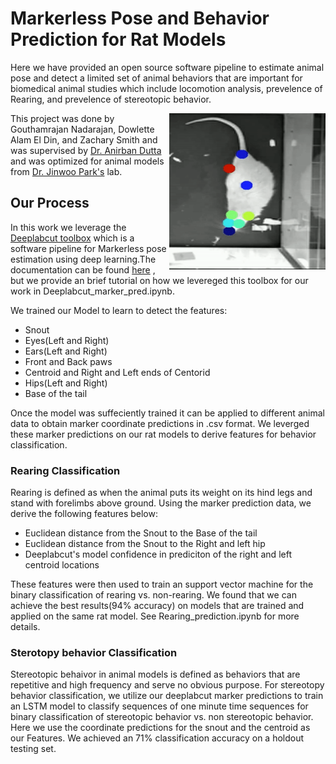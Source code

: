 # Markerless Pose and Behavior Prediction for Rat Models

Here we have provided an open source software pipeline to estimate animal pose and detect a limited set of animal behaviors that are important for biomedical animal studies which include locomotion analysis, prevelence of Rearing, and prevelence of stereotopic behavior.

<img align="right" width="250" height="250" src=demo.gif caption='Deeplabcut'>

This project was done by Gouthamrajan Nadarajan, Dowlette Alam El Din, and Zachary Smith and was supervised by [Dr. Anirban Dutta](http://medicine.buffalo.edu/faculty/profile.html?ubit=anirband) and was optimized for animal models from [Dr. Jinwoo Park's](http://medicine.buffalo.edu/faculty/profile.html?ubit=jinwoopa) lab.

## Our Process

In this work we leverage the [Deeplabcut toolbox](http://www.mousemotorlab.org/deeplabcut) which is a software pipeline for Markerless pose estimation using deep learning.The documentation can be found [here](https://github.com/AlexEMG/DeepLabCut) , but we provide an brief tutorial on how we levereged this toolbox for our work in Deeplabcut_marker_pred.ipynb. 

We trained our Model to learn to detect the features:
- Snout
- Eyes(Left and Right)
- Ears(Left and Right)
- Front and Back paws
- Centroid and Right and Left ends of Centorid
- Hips(Left and Right)
- Base of the tail

Once the model was suffeciently trained it can be applied to different animal data to obtain marker coordinate predictions in .csv format. We leverged these marker predictions on our rat models to derive features for behavior classification.

### Rearing Classification

Rearing is defined as when the animal puts its weight on its hind legs and stand with forelimbs above ground. Using the marker prediction data, we derive the following features below:

- Euclidean distance from the Snout to the Base of the tail
- Euclidean distance from the Snout to the Right and left hip
- Deeplabcut's model confidence in prediciton of the right and left centroid locations

These features were then used to train an support vector machine for the binary classification of rearing vs. non-rearing. We found that we can achieve the best results(94% accuracy) on models that are trained and applied on the same rat model. See Rearing_prediction.ipynb for more details.

### Sterotopy behavior Classification
Stereotopic behaivor in animal models is defined as behaviors that are repetitive and high frequency and serve no obvious purpose. For stereotopy behavior classification, we utilize our deeplabcut marker predictions to train an LSTM model to classify sequences of one minute time sequences for binary classification of stereotopic behavior vs. non stereotopic behavior. Here we use the coordinate predictions for the snout and the centroid as our Features. We achieved an 71% classification accuracy on a holdout testing set.




